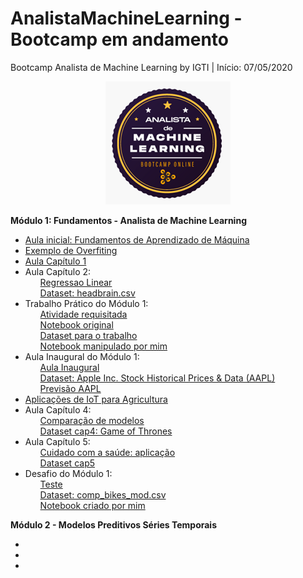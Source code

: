 # AnalistaMachineLearning - Bootcamp em andamento
Bootcamp Analista de Machine Learning by IGTI | Início: 07/05/2020

<p align="center">
  <img src="https://raw.githubusercontent.com/nicolegold/AnalistaMachineLearning/master/LogoBML.png" >
</p>

**Módulo 1: Fundamentos - Analista de Machine Learning**
* [Aula inicial: Fundamentos de Aprendizado de Máquina](https://github.com/nicolegold/AnalistaMachineLearning/blob/master/aula_1_FAM.ipynb)
* [Exemplo de Overfiting](https://github.com/nicolegold/AnalistaMachineLearning/blob/master/overfiting.ipynb)
* [Aula Capítulo 1](https://github.com/nicolegold/AnalistaMachineLearning/blob/master/cap1fam.ipynb)
* Aula Capítulo 2:<ol>[Regressao Linear](https://github.com/nicolegold/AnalistaMachineLearning/blob/master/regressao_linear.ipynb)</ol><ol>[Dataset: headbrain.csv](https://github.com/nicolegold/AnalistaMachineLearning/blob/master/headbrain.csv)</ol>
* Trabalho Prático do Módulo 1:<ol>[Atividade requisitada](https://github.com/nicolegold/AnalistaMachineLearning/blob/master/Trabalho%20Pr%C3%A1tico%20-%20M%C3%B3dulo%201%20-%20Bootcamp%20Analista%20de%20Machine%20Learning.pdf)</ol><ol>[Notebook original](https://github.com/nicolegold/AnalistaMachineLearning/blob/master/trabalho_pratico_FAM.ipynb)</ol><ol>[Dataset para o trabalho](https://github.com/nicolegold/AnalistaMachineLearning/blob/master/data_trabalhomod1.csv)</ol><ol>[Notebook manipulado por mim](https://github.com/nicolegold/AnalistaMachineLearning/blob/master/trabalho_pratico_FAM.ipynb)</ol>
* Aula Inaugural do Módulo 1:<ol>[Aula Inaugural](https://github.com/nicolegold/AnalistaMachineLearning/blob/master/aula_inaugural.ipynb)</ol><ol>[Dataset: Apple Inc. Stock Historical Prices & Data (AAPL)](https://github.com/nicolegold/AnalistaMachineLearning/blob/master/AAPL.csv)</ol><ol>[Previsão AAPL](https://github.com/nicolegold/AnalistaMachineLearning/blob/master/AAPL_previsao.csv)</ol>
* [Aplicações de IoT para Agricultura](https://github.com/nicolegold/AnalistaMachineLearning/blob/master/agricultura.py)
* Aula Capítulo 4:<ol>[Comparação de modelos](https://github.com/nicolegold/AnalistaMachineLearning/blob/master/cap4FAM.ipynb)</ol><ol>[Dataset cap4: Game of Thrones](https://github.com/nicolegold/AnalistaMachineLearning/blob/master/character-predictions.csv)</ol>
* Aula Capítulo 5:<ol>[Cuidado com a saúde: aplicação](https://github.com/nicolegold/AnalistaMachineLearning/blob/master/cuidadoComsaude.ipynb)</ol><ol>[Dataset cap5](https://github.com/nicolegold/AnalistaMachineLearning/blob/master/data_cap5.csv)</ol>
* Desafio do Módulo 1:<ol>[Teste](https://github.com/nicolegold/AnalistaMachineLearning/blob/master/testedesafiomodulo1)</ol><ol>[Dataset: comp_bikes_mod.csv](https://github.com/nicolegold/AnalistaMachineLearning/blob/master/comp_bikes_mod.csv)</ol><ol>[Notebook criado por mim](https://github.com/nicolegold/AnalistaMachineLearning/blob/master/Desafio1_FAM.ipynb)</ol>

**Módulo 2 - Modelos Preditivos Séries Temporais**
* []()
* []()
* []()


